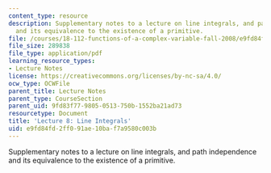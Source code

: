 ```yaml
---
content_type: resource
description: Supplementary notes to a lecture on line integrals, and path independence
  and its equivalence to the existence of a primitive.
file: /courses/18-112-functions-of-a-complex-variable-fall-2008/e9fd84fd2ff091ae10baf7a9580c003b_lecture8.pdf
file_size: 289838
file_type: application/pdf
learning_resource_types:
- Lecture Notes
license: https://creativecommons.org/licenses/by-nc-sa/4.0/
ocw_type: OCWFile
parent_title: Lecture Notes
parent_type: CourseSection
parent_uid: 9fd83f77-9805-0513-750b-1552ba21ad73
resourcetype: Document
title: 'Lecture 8: Line Integrals'
uid: e9fd84fd-2ff0-91ae-10ba-f7a9580c003b
---
```

Supplementary notes to a lecture on line integrals, and path independence and its equivalence to the existence of a primitive.